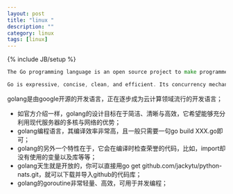 ```yaml
---
layout: post
title: "linux "
description: ""
category: linux
tags: [linux]
---
```

{% include JB/setup %}

```go
The Go programming language is an open source project to make programmers more productive.

Go is expressive, concise, clean, and efficient. Its concurrency mechanisms make it easy to write programs that get the most out of multicore and networked machines, while its novel type system enables flexible and modular program construction. Go compiles quickly to machine code yet has the convenience of garbage collection and the power of run-time reflection. It's a fast, statically typed, compiled language that feels like a dynamically typed, interpreted language.
```

golang是由google开源的开发语言，正在逐步成为云计算领域流行的开发语言；


* 如官方介绍一样，golang的设计目标在于简洁、清晰与高效，它希望能够充分利用现代服务器的多核与网络的优势；
* golang编程语言，其编译效率非常高，且一般只需要一句go build XXX.go即可；
* golang的另外一个特性在于，它会在编译时检查荣誉的代码，比如，import却没有使用的变量以及库等等；
* golang天生就是开放的，你可以直接用go get github.com/jackytu/python-nats.git，就可以下载并导入github的代码库；
* golang的goroutine非常轻量、高效，可用于并发编程；
